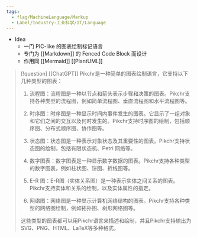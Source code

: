 ```yaml
---
tags:
  - flag/MachineLanguage/Markup
  - Label/Industry-工业科学/IT/Language
---
```


- Idea
    - 一门 PIC-like 的图表绘制标记语言
    - 专门为 [[Markdown]] 的 Fenced Code Block 而设计
    - 作用同 [[Mermaid]] [[PlantUML]]

> [!question]
> [[ChatGPT]]
> Pikchr是一种简单的图表绘制语言，它支持以下几种类型的图表：
> 
> 1. 流程图：流程图是一种以节点和箭头表示步骤和决策的图表。Pikchr支持各种类型的流程图，例如简单流程图、垂直流程图和水平流程图等。
> 
> 2. 时序图：时序图是一种显示时间内事件发生的图表。它显示了一组对象和它们之间的交互以及何时发生的。Pikchr支持时序图的绘制，包括顺序图、分布式顺序图、协作图等。
> 
> 3. 状态图：状态图是一种表示对象状态及其重要性的图表。Pikchr支持状态图的绘制，包括有限状态机、Petri 网络等。
> 
> 4. 数字图表：数字图表是一种显示数字数据的图表。Pikchr支持各种类型的数字图表，例如柱状图、饼图、折线图等。
> 
> 5. E-R 图：E-R图（实体关系图）是一种表示实体之间关系的图表。Pikchr支持实体和关系的绘制，以及实体属性的指定。
> 
> 6. 网络图：网络图是一种显示计算机网络结构的图表。Pikchr支持各种类型的网络图绘制，例如拓扑图、树形网络图等。
> 
> 这些类型的图表都可以用Pikchr语言来描述和绘制，并且Pikchr支持输出为SVG、PNG、HTML、LaTeX等多种格式。

